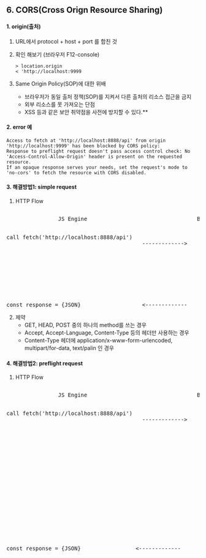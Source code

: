 ## 6.   CORS(Cross Orign Resource Sharing)

#### 1. origin(출처)
1.  URL에서 protocol + host + port 를 합친 것
2.  확인 해보기 (브라우저 F12-console)      
    
    ```
    > location.origin
    < 'http://localhost:9999
    ```    
   
3.  Same Origin Policy(SOP)에 대한 위배

    - 브라우저가 동일 출처 정책(SOP)를 지켜서 다른 출처의 리소스 접근을 금지
    - 외부 리소스를 못 가져오는 단점
    - XSS 등과 같은 보안 취약점을 사전에 방지할 수 있다.**


#### 2. error 예

```
Access to fetch at 'http://localhost:8888/api' from origin 'http://localhost:9999' has been blocked by CORS policy:
Response to preflight request doesn't pass access control check: No 'Access-Control-Allow-Origin' header is present on the requested resource.
If an opaque response serves your needs, set the request's mode to 'no-cors' to fetch the resource with CORS disabled.
```



#### 3. 해결방법1: simple request

1. HTTP Flow

<pre> 
                JS Engine                                  Browser                      Server
  

call fetch('http://localhost:8888/api')
                                          ------------->             --------------->
                                                                     GET /api                              

                                 
                                                                     <---------------
                                                                     200 OK
                                                                     Access-Control-Allow-origin:*
                                                                     \n
                                                                     "{JSON}"

const response = {JSON}                   <-------------                                 
</pre>

2.  제약
    - GET, HEAD, POST 중의 하나의 method를 쓰는 경우 
    - Accept, Accept-Language, Content-Type 등의 헤더만 사용하는 경우 
    - Content-Type 헤더에 application/x-www-form-urlencoded, multipart/for-data, text/palin 인 경우

 



#### 4. 해결방법2: preflight request

1. HTTP Flow

<pre> 
                JS Engine                                  Browser                      Server
  

call fetch('http://localhost:8888/api')
                                          ------------->             --------------->
                                                                     OPTIONS /api
                                                                     Access-Control-Request-Headers: GET
                                                                     ...


                                                                    <---------------
                                                                    200 OK
                                                                    Access-Control-Allow-Origin: *


                                                                    --------------->
                                                                    GET /api


                                                                    <---------------
                                                                    200 OK
                                                                    Access-Control-Allow-origin:*
                                                                    \n
                                                                    "{JSON}"

const response = {JSON}                 <-------------

</pre>






   